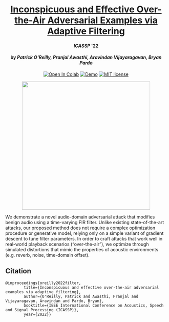 <h1 align="center">
<a href="https://interactiveaudiolab.github.io/assets/papers/oreilly_awasthi_vijayaraghavan_pardo_2021.pdf">
Inconspicuous and Effective Over-the-Air Adversarial Examples via Adaptive Filtering
</a>
</h1>

<h4 align="center"><i>ICASSP</i> '22</h4>

<div align="center">
<h4>
    <p>
    by <em>Patrick O'Reilly, Pranjal Awasthi, Aravindan Vijayaragavan, Bryan Pardo</em>
    </p>
</h4>

[![Open In Colab](https://colab.research.google.com/assets/colab-badge.svg)](https://colab.research.google.com/github/oreillyp/filter_icassp_22/blob/master/notebooks/filter_icassp_22.ipynb)
[![Demo](https://img.shields.io/badge/Web-Demo-blue)](https://interactiveaudiolab.github.io/project/audio-adversarial-examples.html)
[![MIT license](https://img.shields.io/badge/License-MIT-blue.svg)](/LICENSE)
    

</div>

<p align="center"><img src="https://interactiveaudiolab.github.io/assets/images/projects/filters.png" width="400"/></p>

We demonstrate a novel audio-domain adversarial attack that modifies benign audio using a time-varying FIR filter. Unlike existing state-of-the-art attacks, our proposed method does not require a complex optimization procedure or generative model, relying only on a simple variant of gradient descent to tune filter parameters. In order to craft attacks that work well in real-world playback scenarios (“over-the-air”), we optimize through simulated distortions that mimic the properties of acoustic environments (e.g. reverb, noise, time-domain offset).

## Citation
```
@inproceedings{oreilly2022filter,
        title={Inconspicuous and effective over-the-air adversarial examples via adaptive filtering},
        author={O'Reilly, Patrick and Awasthi, Pranjal and Vijayaragavan, Aravindan and Pardo, Bryan},
        booktitle={IEEE International Conference on Acoustics, Speech and Signal Processing (ICASSP)},
        year={2022}}
```
